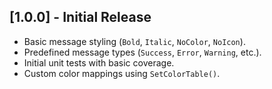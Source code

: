 ## [1.0.0] - Initial Release

- Basic message styling (`Bold`, `Italic`, `NoColor`, `NoIcon`).
- Predefined message types (`Success`, `Error`, `Warning`, etc.).
- Initial unit tests with basic coverage.
- Custom color mappings using `SetColorTable()`.